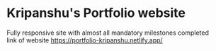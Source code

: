 # Kripanshu's Portfolio website

Fully responsive site with almost all mandatory milestones completed
<br/>
link of website https://portfolio-kripanshu.netlify.app/
